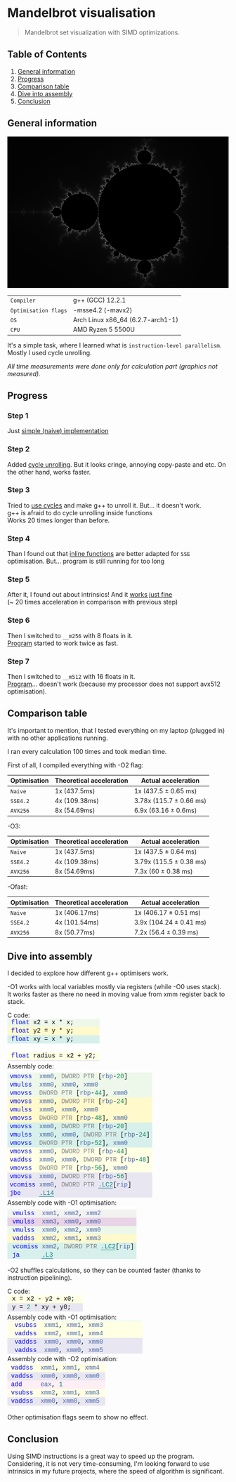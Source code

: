 # Mandelbrot visualisation
>Mandelbrot set visualization with SIMD optimizations.

## Table of Contents
1. [General information](#general)
2. [Progress](#progress)
3. [Comparison table](#compare)
4. [Dive into assembly](#assemble)
5. [Conclusion](#conclusion)

## General information <a name="general"></a>

![Mandelbrot visualisation](https://github.com/ThreadJava800/Mandelbrot/blob/master/testpics/pic.png)

|  |  |
| --- | --- |
| `Compiler` | g++ (GCC) 12.2.1 |
| `Optimisation flags` | -msse4.2 (-mavx2)
| `OS` | Arch Linux x86_64 (6.2.7-arch1-1)|
| `CPU` | AMD Ryzen 5 5500U

It's a simple task, where I learned what is `instruction-level parallelism`. Mostly I used cycle unrolling.

*All time measurements were done only for calculation part (graphics not measured).*

## Progress <a name="progress"></a>

### Step 1
Just [simple (naive) implementation](https://github.com/ThreadJava800/Mandelbrot/blob/master/naive.cpp)

### Step 2
Added [cycle unrolling](https://github.com/ThreadJava800/Mandelbrot/blob/master/optim1.cpp). But it looks cringe, annoying copy-paste and etc. On the other hand, works faster.

### Step 3
Tried to [use cycles](https://github.com/ThreadJava800/Mandelbrot/blob/master/optim2.cpp) and make g++ to unroll it. But... it doesn't work. \
g++ is afraid to do cycle unrolling inside functions\
Works 20 times longer than before.

### Step 4
Than I found out that [inline functions](https://github.com/ThreadJava800/Mandelbrot/blob/master/optim3.cpp) are better adapted for `SSE` optimisation. But... program is still running for too long

### Step 5
After it, I found out about intrinsics! And it [works just fine](https://github.com/ThreadJava800/Mandelbrot/blob/master/optim4.cpp)\
(~ 20 times acceleration in comparison with previous step)

### Step 6
Then I switched to `__m256` with 8 floats in it.\
[Program](https://github.com/ThreadJava800/Mandelbrot/blob/master/optim5.cpp) started to work twice as fast.

### Step 7
Then I switched to `__m512` with 16 floats in it.\
[Program](https://github.com/ThreadJava800/Mandelbrot/blob/master/optim6.cpp)... doesn't work (because my processor does not support avx512 optimisation).

## Comparison table <a name="compare"></a>
It's important to mention, that I tested everything on my laptop (plugged in) with no other applications running.

I ran every calculation 100 times and took median time.


First of all, I compiled everything with -O2 flag:


| Optimisation | Theoretical acceleration | Actual acceleration |
| --- | --- | --- |
| `Naive` | 1x (437.5ms) | 1x (437.5 ± 0.65 ms) |
| `SSE4.2` | 4x (109.38ms)  | 3.78x (115.7 ± 0.66 ms) |
| `AVX256` | 8x (54.69ms) | 6.9x (63.16 ± 0.6ms) |

-O3:

| Optimisation | Theoretical acceleration | Actual acceleration |
| --- | --- | --- |
| `Naive` | 1x (437.5ms) | 1x (437.5 ± 0.64 ms) |
| `SSE4.2` | 4x (109.38ms)  | 3.79x (115.5 ± 0.38 ms) |
| `AVX256` | 8x (54.69ms) | 7.3x (60 ± 0.38 ms) | 

-Ofast:

| Optimisation | Theoretical acceleration | Actual acceleration |
| --- | --- | --- |
| `Naive` | 1x (406.17ms) | 1x (406.17 ± 0.51 ms) |
| `SSE4.2` | 4x (101.54ms)  | 3.9x (104.24 ± 0.41 ms) |
| `AVX256` | 8x (50.77ms) | 7.2x (56.4 ± 0.39 ms) |

## Dive into assembly <a name="assemble"></a>
I decided to explore how different g++ optimisers work.

-O1 works with local variables mostly via registers (while -O0 uses stack).\
It works faster as there no need in moving value from xmm register back to stack.

C code:\
![C code](https://github.com/ThreadJava800/Mandelbrot/blob/master/testpics/c_code.png#center)\
Assembly code:\
![O0](https://github.com/ThreadJava800/Mandelbrot/blob/master/testpics/o0.png#center)\
Assembly code with -O1 optimisation:\
![O1](https://github.com/ThreadJava800/Mandelbrot/blob/master/testpics/o1.png)

-O2 shuffles calculations, so they can be counted faster (thanks to instruction pipelining).

C code:\
![C code](https://github.com/ThreadJava800/Mandelbrot/blob/master/testpics/c_code2.png#center)\
Assembly code with -O1 optimisation:\
![O1](https://github.com/ThreadJava800/Mandelbrot/blob/master/testpics/o12.png#center)\
Assembly code with -O2 optimisation:\
![O2](https://github.com/ThreadJava800/Mandelbrot/blob/master/testpics/ofast2.png)

Other optimisation flags seem to show no effect.

## Conclusion <a name="conclusion"></a>
Using SIMD instructions is a great way to speed up the program. Considering, it is not very time-consuming, I'm looking forward to use intrinsics in my future projects, where the speed of algorithm is significant.